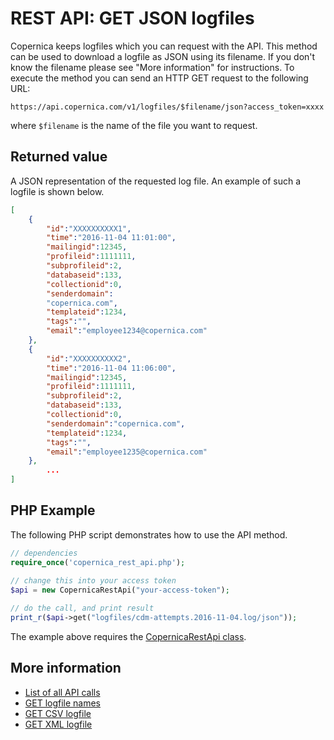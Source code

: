# REST API: GET JSON logfiles

Copernica keeps logfiles which you can request with the API. This method can be used to download a logfile as JSON using its filename. If you don't know the filename please see "More information" for instructions. To execute the method you can send an HTTP GET request to the following URL:

`https://api.copernica.com/v1/logfiles/$filename/json?access_token=xxxx`

where `$filename` is the name of the file you want to request.

## Returned value

A JSON representation of the requested log file. An example of such a logfile is shown below.

```json
[
    {
        "id":"XXXXXXXXXX1",
        "time":"2016-11-04 11:01:00",
        "mailingid":12345,
        "profileid":1111111,
        "subprofileid":2,
        "databaseid":133,
        "collectionid":0,
        "senderdomain":
        "copernica.com",
        "templateid":1234,
        "tags":"",
        "email":"employee1234@copernica.com"
    },
    {
        "id":"XXXXXXXXXX2",
        "time":"2016-11-04 11:06:00",
        "mailingid":12345,
        "profileid":1111111,
        "subprofileid":2,
        "databaseid":133,
        "collectionid":0,
        "senderdomain":"copernica.com",
        "templateid":1234,
        "tags":"",
        "email":"employee1235@copernica.com"
    },
        ...
]
```

## PHP Example

The following PHP script demonstrates how to use the API method.

```php
// dependencies
require_once('copernica_rest_api.php');
    
// change this into your access token
$api = new CopernicaRestApi("your-access-token");

// do the call, and print result
print_r($api->get("logfiles/cdm-attempts.2016-11-04.log/json"));
```

The example above requires the [CopernicaRestApi class](rest-php).

## More information

* [List of all API calls](rest-api)
* [GET logfile names](rest-get-logfiles-names)
* [GET CSV logfile](rest-get-logfiles-csv)
* [GET XML logfile](rest-get-logfiles-xml)
